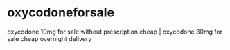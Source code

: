 # oxycodoneforsale
oxycodone 10mg for sale without prescription cheap | oxycodone 30mg for sale cheap overnight delivery
